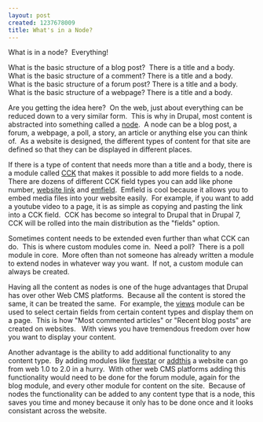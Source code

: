 ```yaml
--- 
layout: post
created: 1237678009
title: What's in a Node?
---
```

<p>What is in a node?  Everything!</p>
<p>What is the basic structure of a blog post?  There is a title and a body.<br />What is the basic structure of a comment? There is a title and a body.<br />What is the basic structure of a forum post? There is a title and a body.<br />What is the basic structure of a webpage? There is a title and a body.</p>
<p>Are you getting the idea here?  On the web, just about everything can be reduced down to a very similar form.  This is why in Drupal, most content is abstracted into something called a <a target="_blank" href="http://drupal.org/handbook/modules/node">node</a>.  A node can be a blog post, a forum, a webpage, a poll, a story, an article or anything else you can think of.  As a website is designed, the different types of content for that site are defined so that they can be displayed in different places.</p>
<p>If there is a type of content that needs more than a title and a body, there is a module called <a target="_blank" href="http://drupal.org/project/cck">CCK</a> that makes it possible to add more fields to a node.  There are dozens of different CCK field types you can add like phone number, <a target="_blank" href="http://drupal.org/project/link">website link</a> and <a target="_blank" href="http://drupal.org/project/emfield">emfield</a>.  Emfield is cool because it allows you to embed media files into your website easily.  For example, if you want to add a youtube video to a page, it is as simple as copying and pasting the link into a CCK field.  CCK has become so integral to Drupal that in Drupal 7, CCK will be rolled into the main distribution as the "fields" option.</p>
<p>Sometimes content needs to be extended even further than what CCK can do.  This is where custom modules come in.  Need a poll?  There is a poll module in core.  More often than not someone has already written a module to extend nodes in whatever way you want.  If not, a custom module can always be created.</p>
<p>Having all the content as nodes is one of the huge advantages that Drupal has over other Web CMS platforms.  Because all the content is stored the same, it can be treated the same.  For example, the <a target="_blank" href="http://drupal.org/project/views">views</a> module can be used to select certain fields from certain content types and display them on a page.  This is how "Most commented articles" or "Recent blog posts" are created on websites.   With views you have tremendous freedom over how you want to display your content.</p>
<p>Another advantage is the ability to add additional functionality to any content type.  By adding modules like <a target="_blank" href="http://drupal.org/project/fivestar">fivestar</a> or <a target="_blank" href="http://drupal.org/project/addthis">addthis</a> a website can go from web 1.0 to 2.0 in a hurry.  With other web CMS platforms adding this functionality would need to be done for the forum module, again for the blog module, and every other module for content on the site.  Because of nodes the functionality can be added to any content type that is a node, this saves you time and money because it only has to be done once and it looks consistant across the website.</p>
